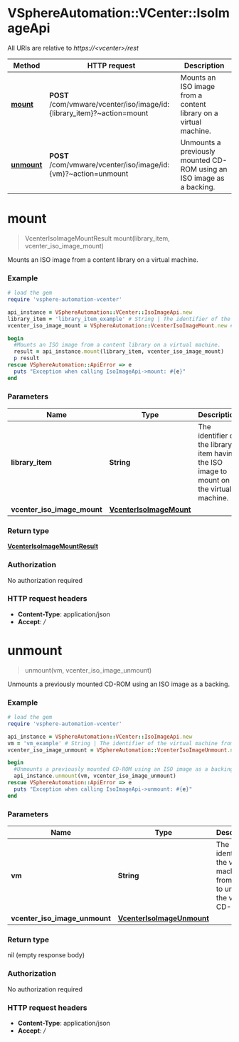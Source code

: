 # VSphereAutomation::VCenter::IsoImageApi

All URIs are relative to *https://&lt;vcenter&gt;/rest*

Method | HTTP request | Description
------------- | ------------- | -------------
[**mount**](IsoImageApi.md#mount) | **POST** /com/vmware/vcenter/iso/image/id:{library_item}?~action&#x3D;mount | Mounts an ISO image from a content library on a virtual machine.
[**unmount**](IsoImageApi.md#unmount) | **POST** /com/vmware/vcenter/iso/image/id:{vm}?~action&#x3D;unmount | Unmounts a previously mounted CD-ROM using an ISO image as a backing.


# **mount**
> VcenterIsoImageMountResult mount(library_item, vcenter_iso_image_mount)

Mounts an ISO image from a content library on a virtual machine.

### Example
```ruby
# load the gem
require 'vsphere-automation-vcenter'

api_instance = VSphereAutomation::VCenter::IsoImageApi.new
library_item = 'library_item_example' # String | The identifier of the library item having the ISO image to mount on the virtual machine.
vcenter_iso_image_mount = VSphereAutomation::VcenterIsoImageMount.new # VcenterIsoImageMount | 

begin
  #Mounts an ISO image from a content library on a virtual machine.
  result = api_instance.mount(library_item, vcenter_iso_image_mount)
  p result
rescue VSphereAutomation::ApiError => e
  puts "Exception when calling IsoImageApi->mount: #{e}"
end
```

### Parameters

Name | Type | Description  | Notes
------------- | ------------- | ------------- | -------------
 **library_item** | **String**| The identifier of the library item having the ISO image to mount on the virtual machine. | 
 **vcenter_iso_image_mount** | [**VcenterIsoImageMount**](VcenterIsoImageMount.md)|  | 

### Return type

[**VcenterIsoImageMountResult**](VcenterIsoImageMountResult.md)

### Authorization

No authorization required

### HTTP request headers

 - **Content-Type**: application/json
 - **Accept**: */*



# **unmount**
> unmount(vm, vcenter_iso_image_unmount)

Unmounts a previously mounted CD-ROM using an ISO image as a backing.

### Example
```ruby
# load the gem
require 'vsphere-automation-vcenter'

api_instance = VSphereAutomation::VCenter::IsoImageApi.new
vm = 'vm_example' # String | The identifier of the virtual machine from which to unmount the virtual CD-ROM.
vcenter_iso_image_unmount = VSphereAutomation::VcenterIsoImageUnmount.new # VcenterIsoImageUnmount | 

begin
  #Unmounts a previously mounted CD-ROM using an ISO image as a backing.
  api_instance.unmount(vm, vcenter_iso_image_unmount)
rescue VSphereAutomation::ApiError => e
  puts "Exception when calling IsoImageApi->unmount: #{e}"
end
```

### Parameters

Name | Type | Description  | Notes
------------- | ------------- | ------------- | -------------
 **vm** | **String**| The identifier of the virtual machine from which to unmount the virtual CD-ROM. | 
 **vcenter_iso_image_unmount** | [**VcenterIsoImageUnmount**](VcenterIsoImageUnmount.md)|  | 

### Return type

nil (empty response body)

### Authorization

No authorization required

### HTTP request headers

 - **Content-Type**: application/json
 - **Accept**: */*



